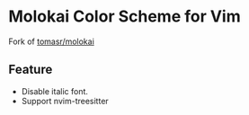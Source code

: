 # Molokai Color Scheme for Vim

Fork of [tomasr/molokai](https://github.com/devoc09/molokai)

## Feature
- Disable italic font.
- Support nvim-treesitter
